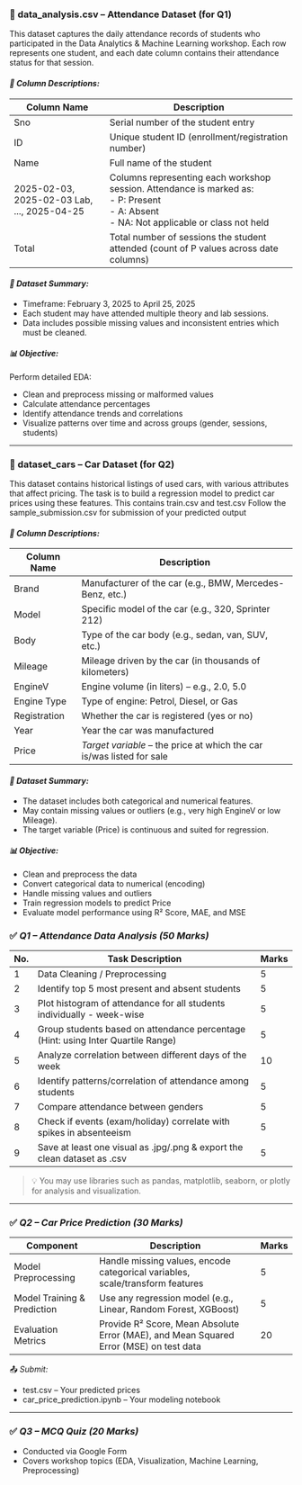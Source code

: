 ### 📁 data_analysis.csv – Attendance Dataset (for Q1)

This dataset captures the daily attendance records of students who participated in the Data Analytics & Machine Learning workshop. Each row represents one student, and each date column contains their attendance status for that session.

#### *📄 Column Descriptions:*

| Column Name | Description |
|-------------|-------------|
| Sno | Serial number of the student entry |
| ID | Unique student ID (enrollment/registration number) |
| Name | Full name of the student |
| 2025-02-03, 2025-02-03 Lab, ..., 2025-04-25 | Columns representing each workshop session. Attendance is marked as:<br> - P: Present<br> - A: Absent<br> - NA: Not applicable or class not held |
| Total | Total number of sessions the student attended (count of P values across date columns) |

#### *🧾 Dataset Summary:*
- Timeframe: February 3, 2025 to April 25, 2025
- Each student may have attended multiple theory and lab sessions.
- Data includes possible missing values and inconsistent entries which must be cleaned.

#### *📊 Objective:*
Perform detailed EDA:
- Clean and preprocess missing or malformed values
- Calculate attendance percentages
- Identify attendance trends and correlations
- Visualize patterns over time and across groups (gender, sessions, students)

---

### 📁 dataset_cars – Car Dataset (for Q2)

This dataset contains historical listings of used cars, with various attributes that affect pricing. The task is to build a regression model to predict car prices using these features.
This contains train.csv and test.csv
Follow the sample_submission.csv for submission of your predicted output

#### *📄 Column Descriptions:*

| Column Name | Description |
|-------------|-------------|
| Brand | Manufacturer of the car (e.g., BMW, Mercedes-Benz, etc.) |
| Model | Specific model of the car (e.g., 320, Sprinter 212) |
| Body | Type of the car body (e.g., sedan, van, SUV, etc.) |
| Mileage | Mileage driven by the car (in thousands of kilometers) |
| EngineV | Engine volume (in liters) – e.g., 2.0, 5.0 |
| Engine Type | Type of engine: Petrol, Diesel, or Gas |
| Registration | Whether the car is registered (yes or no) |
| Year | Year the car was manufactured |
| Price | *Target variable* – the price at which the car is/was listed for sale |

#### *🧾 Dataset Summary:*
- The dataset includes both categorical and numerical features.
- May contain missing values or outliers (e.g., very high EngineV or low Mileage).
- The target variable (Price) is continuous and suited for regression.

#### *📊 Objective:*
- Clean and preprocess the data
- Convert categorical data to numerical (encoding)
- Handle missing values and outliers
- Train regression models to predict Price
- Evaluate model performance using R² Score, MAE, and MSE


### ✅ *Q1 – Attendance Data Analysis (50 Marks)*

| No. | Task Description | Marks |
|-----|------------------|-------|
| 1 | Data Cleaning / Preprocessing | 5 |
| 2 | Identify top 5 most present and absent students | 5 |
| 3 | Plot histogram of attendance for all students individually - week-wise | 5 |
| 4 | Group students based on attendance percentage (Hint: using Inter Quartile Range) | 5 |
| 5 | Analyze correlation between different days of the week | 10 |
| 6 | Identify patterns/correlation of attendance among students | 5 |
| 7 | Compare attendance between genders | 5 |
| 8| Check if events (exam/holiday) correlate with spikes in absenteeism | 5 |
| 9 | Save at least one visual as .jpg/.png & export the clean dataset as .csv | 5 |

> 💡 You may use libraries such as pandas, matplotlib, seaborn, or plotly for analysis and visualization.

---

### ✅ *Q2 – Car Price Prediction (30 Marks)*

| Component | Description | Marks |
|-----------|-------------|-------|
| Model Preprocessing | Handle missing values, encode categorical variables, scale/transform features | 5 |
| Model Training & Prediction | Use any regression model (e.g., Linear, Random Forest, XGBoost) | 5 |
| Evaluation Metrics | Provide R² Score, Mean Absolute Error (MAE), and Mean Squared Error (MSE) on test data | 20|

📤 *Submit:*
- test.csv – Your predicted prices
- car_price_prediction.ipynb – Your modeling notebook

---

### ✅ *Q3 – MCQ Quiz (20 Marks)*

- Conducted via Google Form
- Covers workshop topics (EDA, Visualization, Machine Learning, Preprocessing)
